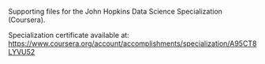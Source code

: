 Supporting files for the John Hopkins Data Science Specialization (Coursera).

Specialization certificate available at: https://www.coursera.org/account/accomplishments/specialization/A95CT8LYVU52


